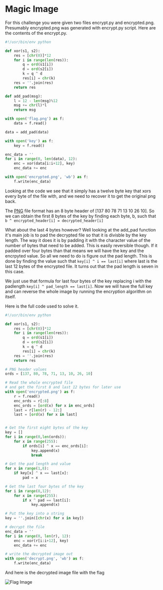 
# Magic Image

For this challenge you were given two files encrypt.py and encrypted.png. Presumably encrypted.png was generated with encrypt.py script. Here are the contents of the encrypt.py.

```python
#!/usr/bin/env python

def xor(s1, s2):
    res = [chr(0)]*12
    for i in range(len(res)):
        q = ord(s1[i])
        d = ord(s2[i])
        k = q ^ d
        res[i] = chr(k)
    res = ''.join(res)
    return res

def add_pad(msg):
    l = 12 - len(msg)%12
    msg += chr(l)*l
    return msg

with open('flag.png') as f:
    data = f.read()

data = add_pad(data)

with open('key') as f:
    key = f.read()

enc_data = ''
for i in range(0, len(data), 12):
    enc = xor(data[i:i+12], key)
    enc_data += enc

with open('encrypted.png', 'wb') as f:
    f.write(enc_data)

```

Looking at the code we see that it simply has a twelve byte key that xors every byte of the file with, and we need to recover it to get the original png back.

The [PNG](http://www.libpng.org/pub/png/spec/1.2/PNG-Structure.html) file format has an 8 byte header of [137 80 78 71 13 10 26 10]. So we can obtain the first 8 bytes of the key by finding each byte, b, such that ```b ^ encrypted_header[i] = decrypted_header[i]```

What about the last 4 bytes however? Well looking at the add_pad function it's main job is to pad the decrypted file so that it is divisble by the key length. The way it does it is by padding it with the character value of the number of bytes that need to be added. This is easily reversible though. If it padded over four bytes than that means we will have the key and the encrpyted value. So all we need to do is figure out the pad length. This is done by finding the value such that ```key[i] ^ i == last[i]``` where last is the last 12 bytes of the encrypted file. It turns out that the pad length is seven in this case.

We just use that formula for last four bytes of the key replacing i with the padlength ```key[i] ^ pad_length == last[i]```. Now we will have the full key and can reverse the whole image by running the encryption algorithm on itself.

Here is the full code used to solve it.

```python
#!/usr/bin/env python

def xor(s1, s2):
    res = [chr(0)]*12
    for i in range(len(res)):
        q = ord(s1[i])
        d = ord(s2[i])
        k = q ^ d
        res[i] = chr(k)
    res = ''.join(res)
    return res

# PNG header values
ords = [137, 80, 78, 71, 13, 10, 26, 10]

# Read the whole encrypted file
# and get the first 8 and last 12 bytes for later use
with open('encrypted.png') as f:
    r = f.read()
    enc_ords = r[:8]
    enc_ords = [ord(x) for x in enc_ords]
    last = r[len(r) - 12:]
    last = [ord(x) for x in last]


# Get the first eight bytes of the key
key = []
for i in range(0,len(ords)):
    for x in range(255):
        if ords[i] ^ x == enc_ords[i]:
            key.append(x)
            break

# Get the pad length and value
for x in range(1,8):
    if key[x] ^ x == last[x]:
        pad = x

# Get the last four bytes of the key
for i in range(8,12):
    for x in range(255):
        if x ^ pad == last[i]:
            key.append(x)

# Put the key into a string
key = ''.join([chr(x) for x in key])

# decrypt the file
enc_data = ''
for i in range(0, len(r), 12):
    enc = xor(r[i:i+12], key)
    enc_data += enc

# write the decrypted image out
with open('decrypt.png', 'wb') as f:
    f.write(enc_data)

```

And here is the decrypted image file with the flag

![Flag Image](https://i.imgur.com/JdSTCUz.png) 
